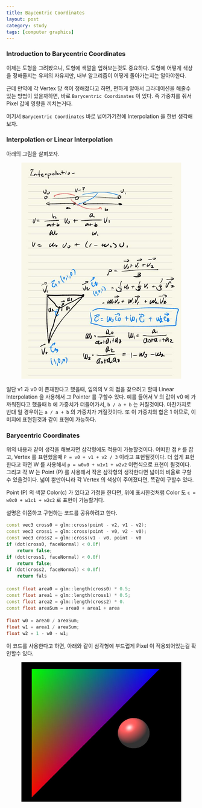 ```yaml
---
title: Baycentric Coordinates
layout: post
category: study
tags: [computer graphics]
---
```


### Introduction to Barycentric Coordinates

이제는 도형을 그려봤으니, 도형에 색깔을 입혀보는것도 중요하다. 도형에 어떻게 색상을 정해줄지는 유저의 자유지만, 내부 알고리즘이 어떻게 돌아가는지는 알아야한다.

근데 만약에 각 Vertex 당 색이 정해졌다고 하면, 편하게 알아서 그라데이션을 해줄수 있는 방법이 있을까하면, 바로 `Barycentric Coordinates` 이 있다. 즉 가중치를 줘서 Pixel 값에 영향을 끼치는거다.

여기서 `Barycentric Coordinates` 바로 넘어가기전에 Interpolation 을 한번 생각해보자.

### Interpolation or Linear Interpolation

아래의 그림을 살펴보자. 

<figure>
  <img src = "../../../assets/img/photo/4-27-2023/note.JPG">
</figure>

일단 v1 과 v0 이 존재한다고 했을때, 임의의 V 의 점을 찾으려고 할때 Linear Interpolation 을 사용해서 그 Pointer 를 구할수 있다. 예를 들어서 V 의 값이 v0 에 가까워진다고 했을때 b 에 가중치가 더들어가서, `b / a + b` 는 커질것이다. 마찬가지로 반대 일 경우이는 `a / a + b` 의 가중치가 거질것이다.
또 이 가중치의 합은 1 이므로, 이미지에 표현된것과 같이 표현이 가능하다.

### Barycentric Coordinates

위의 내용과 같이 생각을 해보자면 삼각형에도 적용이 가능할것이다. 어떠한 점 `P` 를 잡고, Vertex 를 표현했을때 `P = v0 + v1 + v2 / 3` 이라고 표현될것이다. 더 쉽게 표현한다고 하면 W 를 사용해서 `p = w0v0 + w1v1 + w2v2` 이런식으로 표현이 될것이다. 그리고 각 W 는 Point (P) 를 사용해서 작은 삼각형의 생각한다면 넓이의 비율로 구할수 있을것이다. 넓이 뿐만아니라 각 Vertex 의 색상이 주어졌다면, 똑같이 구할수 있다.

Point (P) 의 색깔 Color(c) 가 있다고 가정을 한다면, 위에 표시한것처럼 Color 도 `c = w0c0 + w1c1 + w2c2` 로 표현이 가능할거다.

설명은 이쯤하고 구현하는 코드를 공유하려고 한다.

```c++
const vec3 cross0 = glm::cross(point - v2, v1 - v2);
const vec3 cross1 = glm::cross(point - v0, v2 - v0);
const vec3 cross2 = glm::cross(v1 - v0, point - v0
if (dot(cross0, faceNormal) < 0.0f)
    return false;
if (dot(cross1, faceNormal) < 0.0f)
    return false;
if (dot(cross2, faceNormal) < 0.0f)
    return fals

const float area0 = glm::length(cross0) * 0.5;
const float area1 = glm::length(cross1) * 0.5;
const float area2 = glm::length(cross2) * 0.
const float areaSum = area0 + area1 + area

float w0 = area0 / areaSum;
float w1 = area1 / areaSum;
float w2 = 1 - w0 - w1;
```

이 코드를 사용한다고 하면, 아래와 같이 삼각형에 부드럽게 Pixel 이 적용되어있는걸 확인할수 있다.

<figure>
  <img src = "../../../assets/img/photo/4-27-2023/barycentric_coordinates.JPG">
</figure>